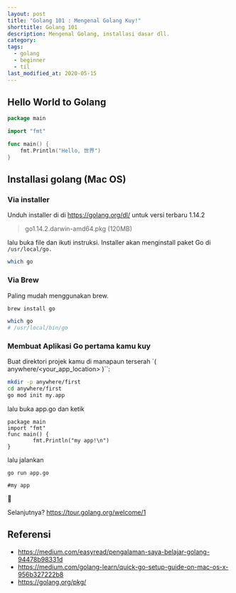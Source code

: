 ```yaml
---
layout: post
title: "Golang 101 : Mengenal Golang Kuy!"
shorttitle: Golang 101
description: Mengenal Golang, installasi dasar dll.
category:
tags:
  - golang
  - beginner
  - til
last_modified_at: 2020-05-15
---
```


## Hello World to Golang

```go
package main

import "fmt"

func main() {
	fmt.Println("Hello, 世界")
}
```

## Installasi golang  (Mac OS)

### Via installer

Unduh installer di di https://golang.org/dl/ untuk versi terbaru 1.14.2

> go1.14.2.darwin-amd64.pkg (120MB)

lalu buka file dan ikuti instruksi. Installer akan menginstall paket Go di `/usr/local/go.`

```sh
which go
```

### Via Brew

Paling mudah menggunakan brew.

```sh
brew install go

which go
# /usr/local/bin/go
```

### Membuat Aplikasi Go pertama kamu kuy

Buat direktori projek kamu di manapaun terserah `( anywhere/<your_app_location> )``:

```sh
mkdir -p anywhere/first
cd anywhere/first
go mod init my.app
```

lalu buka app.go dan ketik

```
package main
import "fmt"
func main() {
        fmt.Println("my app!\n")
}
```

lalu jalankan

```
go run app.go

#my app
```

:tada:

Selanjutnya? https://tour.golang.org/welcome/1

## Referensi

* https://medium.com/easyread/pengalaman-saya-belajar-golang-94478b98331d
* https://medium.com/golang-learn/quick-go-setup-guide-on-mac-os-x-956b327222b8
* https://golang.org/pkg/
